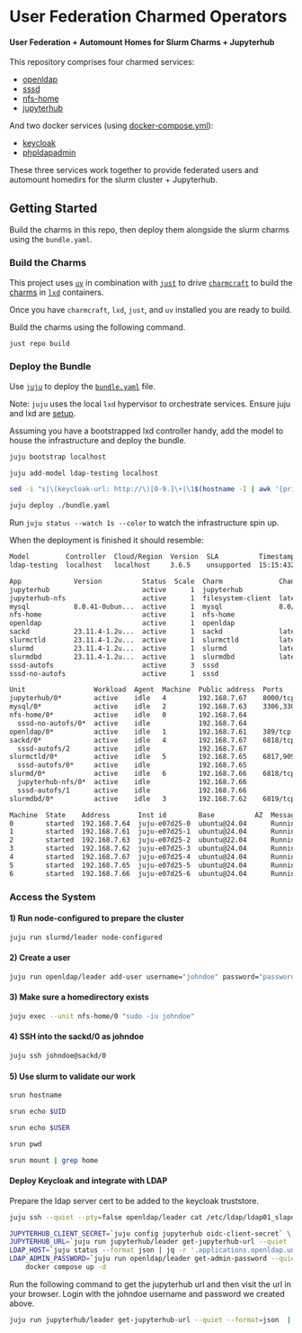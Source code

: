# User Federation Charmed Operators

#### User Federation + Automount Homes for Slurm Charms + Jupyterhub

This repository comprises four charmed services:
* [openldap](./charms/openldap)
* [sssd](./charms/sssd)
* [nfs-home](./charms/nfs-home)
* [jupyterhub](./charms/jupyterhub)

And two docker services (using [docker-compose.yml](./docker-compose.yml)):
* [keycloak](https://keycloak.org)
* [phpldapadmin](https://github.com/leenooks/phpLDAPadmin)

These three services work together to provide federated users and automount homedirs for the slurm cluster + Jupyterhub.

## Getting Started
Build the charms in this repo, then deploy them alongside the slurm charms using the `bundle.yaml`.

### Build the Charms
This project uses [`uv`](https://docs.astral.sh/uv/) in combination with [`just`](https://github.com/casey/just)
to drive [`charmcraft`](https://canonical-charmcraft.readthedocs-hosted.com/en/stable/) to build the [charms](https://juju.is/charms-architecture) in [`lxd`](https://canonical.com/lxd) containers.

Once you have `charmcraft`, `lxd`, `just`, and `uv` installed you are ready to build.

Build the charms using the following command.
```bash
just repo build
```


### Deploy the Bundle
Use [`juju`](https://juju.is/) to deploy the [`bundle.yaml`](./bundle.yaml) file.

Note: `juju` uses the local `lxd` hypervisor to orchestrate services. Ensure juju and lxd are [setup](https://canonical.com/microstack/docs/bootstrap-lxd-based-juju-controller).

Assuming you have a bootstrapped lxd controller handy, add the model to house the infrastructure and deploy the bundle.
```bash
juju bootstrap localhost

juju add-model ldap-testing localhost

sed -i "s|\(keycloak-url: http://\)[0-9.]\+|\1$(hostname -I | awk '{print $1}')|" bundle.yaml

juju deploy ./bundle.yaml
```

Run `juju status --watch 1s --color` to watch the infrastructure spin up.

When the deployment is finished it should resemble:
```bash
Model         Controller  Cloud/Region  Version  SLA          Timestamp
ldap-testing  localhost   localhost     3.6.5    unsupported  15:15:43Z

App             Version          Status  Scale  Charm              Channel      Rev  Exposed  Message
jupyterhub                       active      1  jupyterhub                        0  no       http://192.168.7.67:8000
jupyterhub-nfs                   active      1  filesystem-client  latest/edge   16  no       Mounted filesystem at `/jupyterhub-nfs`.
mysql           8.0.41-0ubun...  active      1  mysql              8.0/stable   366  no       
nfs-home                         active      1  nfs-home                          0  no       
openldap                         active      1  openldap                          0  no       Serving: dc=charmed-hpc
sackd           23.11.4-1.2u...  active      1  sackd              latest/edge   24  no       
slurmctld       23.11.4-1.2u...  active      1  slurmctld          latest/edge  106  no       
slurmd          23.11.4-1.2u...  active      1  slurmd             latest/edge  127  no       
slurmdbd        23.11.4-1.2u...  active      1  slurmdbd           latest/edge   98  no       
sssd-autofs                      active      3  sssd                              0  no       
sssd-no-autofs                   active      1  sssd                              0  no       

Unit                 Workload  Agent  Machine  Public address  Ports           Message
jupyterhub/0*        active    idle   4        192.168.7.67    8000/tcp        http://192.168.7.67:8000
mysql/0*             active    idle   2        192.168.7.63    3306,33060/tcp  Primary
nfs-home/0*          active    idle   0        192.168.7.64                    
  sssd-no-autofs/0*  active    idle            192.168.7.64                    
openldap/0*          active    idle   1        192.168.7.61    389/tcp         Serving: dc=charmed-hpc
sackd/0*             active    idle   4        192.168.7.67    6818/tcp        
  sssd-autofs/2      active    idle            192.168.7.67                    
slurmctld/0*         active    idle   5        192.168.7.65    6817,9092/tcp   
  sssd-autofs/0*     active    idle            192.168.7.65                    
slurmd/0*            active    idle   6        192.168.7.66    6818/tcp        
  jupyterhub-nfs/0*  active    idle            192.168.7.66                    Mounted filesystem at `/jupyterhub-nfs`.
  sssd-autofs/1      active    idle            192.168.7.66                    
slurmdbd/0*          active    idle   3        192.168.7.62    6819/tcp        

Machine  State    Address       Inst id        Base          AZ  Message
0        started  192.168.7.64  juju-e07d25-0  ubuntu@24.04      Running
1        started  192.168.7.61  juju-e07d25-1  ubuntu@24.04      Running
2        started  192.168.7.63  juju-e07d25-2  ubuntu@22.04      Running
3        started  192.168.7.62  juju-e07d25-3  ubuntu@24.04      Running
4        started  192.168.7.67  juju-e07d25-4  ubuntu@24.04      Running
5        started  192.168.7.65  juju-e07d25-5  ubuntu@24.04      Running
6        started  192.168.7.66  juju-e07d25-6  ubuntu@24.04      Running
```

### Access the System

#### 1) Run node-configured to prepare the cluster
```bash
juju run slurmd/leader node-configured
```

#### 2) Create a user
```bash
juju run openldap/leader add-user username="johndoe" password="password" uid="'5999'" ssh-key="$(cat ~/.ssh/id_rsa.pub)" email="johndoe@example.com"
```

#### 3) Make sure a homedirectory exists
```bash
juju exec --unit nfs-home/0 "sudo -iu johndoe"
```

#### 4) SSH into the sackd/0 as johndoe
```bash
juju ssh johndoe@sackd/0
```

#### 5) Use slurm to validate our work
```bash
srun hostname

srun echo $UID

srun echo $USER

srun pwd

srun mount | grep home
```

#### Deploy Keycloak and integrate with LDAP
Prepare the ldap server cert to be added to the keycloak truststore.
```bash
juju ssh --quiet --pty=false openldap/leader cat /etc/ldap/ldap01_slapd_cert.pem > .extras/cert.pem
```

```bash
JUPYTERHUB_CLIENT_SECRET=`juju config jupyterhub oidc-client-secret` \
JUPYTERHUB_URL=`juju run jupyterhub/leader get-jupyterhub-url --quiet --format=json  | jq .[].results.url | xargs -I % -0 python3 -c 'print(%)'` \
LDAP_HOST=`juju status --format json | jq -r '.applications.openldap.units[]["public-address"]'` \
LDAP_ADMIN_PASSWORD=`juju run openldap/leader get-admin-password --quiet | awk '{print $2}' | tr -d "\n"` \
    docker compose up -d
```

Run the following command to get the jupyterhub url and then visit the url in your browser. Login with the johndoe username and password we created above.
```bash
juju run jupyterhub/leader get-jupyterhub-url --quiet --format=json  | jq .[].results.url | xargs -I % -0 python3 -c 'print(%)'
```

